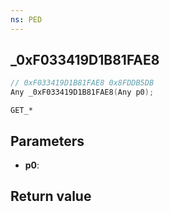 ```yaml
---
ns: PED
---
```

## _0xF033419D1B81FAE8

```c
// 0xF033419D1B81FAE8 0x8FDDB5DB
Any _0xF033419D1B81FAE8(Any p0);
```

```
GET_*
```

## Parameters
* **p0**: 

## Return value

